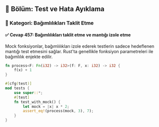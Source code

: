 ## 📘 Bölüm: Test ve Hata Ayıklama  
### 🔹 Kategori: Bağımlılıkları Taklit Etme  
#### ✅ Cevap 457: Bağımlılıkları taklit etme ve mantığı izole etme

Mock fonksiyonlar, bağımlılıkları izole ederek testlerin sadece hedeflenen mantığı test etmesini sağlar. Rust'ta genellikle fonksiyon parametreleri ile bağımlılık enjekte edilir.

```rust
fn process<F: Fn(i32) -> i32>(f: F, x: i32) -> i32 {
    f(x) + 1
}

#[cfg(test)]
mod tests {
    use super::*;
    #[test]
    fn test_with_mock() {
        let mock = |x| x * 2;
        assert_eq!(process(mock, 3), 7);
    }
}
```
